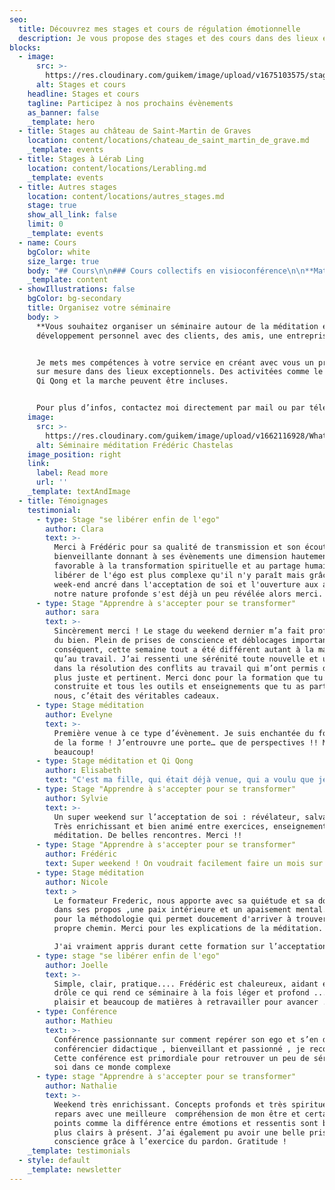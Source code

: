 ```yaml
---
seo:
  title: Découvrez mes stages et cours de régulation émotionnelle
  description: Je vous propose des stages et des cours dans des lieux exceptionnels.
blocks:
  - image:
      src: >-
        https://res.cloudinary.com/guikem/image/upload/v1675103575/stages-banner_zeaisq.jpg
      alt: Stages et cours
    headline: Stages et cours
    tagline: Participez à nos prochains évènements
    as_banner: false
    _template: hero
  - title: Stages au château de Saint-Martin de Graves
    location: content/locations/chateau_de_saint_martin_de_grave.md
    _template: events
  - title: Stages à Lérab Ling
    location: content/locations/Lerabling.md
    _template: events
  - title: Autres stages
    location: content/locations/autres_stages.md
    stage: true
    show_all_link: false
    limit: 0
    _template: events
  - name: Cours
    bgColor: white
    size_large: true
    body: "## Cours\n\n### Cours collectifs en visioconférence\n\n**Matinée méditation**\_par\_zoom\_**un dimanche par mois** de 10h à 12h.\_\nCe cours est ouvert à tous.\\\nNous y pratiquons la\_méditation\_et abordons différents thèmes tels que l'ego, l'acceptation de soi ainsi que certains thèmes du bouddhisme.\n\n**Tarif: 14€** *la séance\_(payable par transfert bancaire après la séance)*\n\nPour recevoir chaque mois la\_date de la prochaine séance\_et le\_lien zoom\_pour vous connecter, **inscrivez-vous à ma newsletter** en bas de page.\n\n### Cours particuliers\_\n\nCours particuliers de méditation à domicile ou en visioconférence\_\n\n**Tarif horaire : 50€**\n"
    _template: content
  - showIllustrations: false
    bgColor: bg-secondary
    title: Organisez votre séminaire
    body: >
      **Vous souhaitez organiser un séminaire autour de la méditation et du
      développement personnel avec des clients, des amis, une entreprise ?**


      Je mets mes compétences à votre service en créant avec vous un programme
      sur mesure dans des lieux exceptionnels. Des activitées comme le Yoga, le
      Qi Qong et la marche peuvent être incluses.


      Pour plus d’infos, contactez moi directement par mail ou par téléphone
    image:
      src: >-
        https://res.cloudinary.com/guikem/image/upload/v1662116928/WhatsApp_Image_2022-08-13_at_12.07.12-1_eshcn4.jpg
      alt: Séminaire méditation Frédéric Chastelas
    image_position: right
    link:
      label: Read more
      url: ''
    _template: textAndImage
  - title: Témoignages
    testimonial:
      - type: Stage "se libérer enfin de l'ego"
        author: Clara
        text: >-
          Merci à Frédéric pour sa qualité de transmission et son écoute
          bienveillante donnant à ses évènements une dimension hautement
          favorable à la transformation spirituelle et au partage humain. Se
          libérer de l'égo est plus complexe qu'il n'y paraît mais grâce à ce
          week-end ancré dans l'acceptation de soi et l'ouverture aux autres,
          notre nature profonde s'est déjà un peu révélée alors merci.
      - type: Stage "Apprendre à s'accepter pour se transformer"
        author: sara
        text: >-
          Sincèrement merci ! Le stage du weekend dernier m’a fait profondément
          du bien. Plein de prises de conscience et déblocages importants. Par
          conséquent, cette semaine tout a été différent autant à la maison
          qu’au travail. J’ai ressenti une sérénité toute nouvelle et un recul
          dans la résolution des conflits au travail qui m’ont permis d’être
          plus juste et pertinent. Merci donc pour la formation que tu as
          construite et tous les outils et enseignements que tu as partagés avec
          nous, c’était des véritables cadeaux.
      - type: Stage méditation
        author: Evelyne
        text: >-
          Première venue à ce type d’évènement. Je suis enchantée du fond comme
          de la forme ! J’entrouvre une porte… que de perspectives !! Merci
          beaucoup!
      - type: Stage méditation et Qi Qong
        author: Elisabeth
        text: "C'est ma fille, qui était déjà venue, qui a voulu que je l'accompagne. Je lui ai dit d'accord mais moi je ne sais pas méditer, je vais fermer les yeux et je vais penser à tout ce qui m'attend au retour. Il y a une telle sérénité sur le site que je me suis sentie bien. Au cours des méditations, j'ai suivi ma respiration et miracle aucune pensée n'est venue la troubler. \LJ'ai adoré le QI GONG, je fais les mouvements chez moi et je médite tous les deux jours."
      - type: Stage "Apprendre à s'accepter pour se transformer"
        author: Sylvie
        text: >-
          Un super weekend sur l’acceptation de soi : révélateur, salvateur.
          Très enrichissant et bien animé entre exercices, enseignements et
          méditation. De belles rencontres. Merci !!
      - type: Stage "Apprendre à s'accepter pour se transformer"
        author: Frédéric
        text: Super weekend ! On voudrait facilement faire un mois sur ce sujet !
      - type: Stage méditation
        author: Nicole
        text: >
          Le formateur Frederic, nous apporte avec sa quiétude et sa douceur
          dans ses propos ,une paix intérieure et un apaisement mental. Merci
          pour la méthodologie qui permet doucement d'arriver à trouver son
          propre chemin. Merci pour les explications de la méditation.

          J'ai vraiment appris durant cette formation sur l’acceptation MERCI.
      - type: stage "se libérer enfin de l'ego"
        author: Joelle
        text: >-
          Simple, clair, pratique.... Frédéric est chaleureux, aidant et souvent
          drôle ce qui rend ce séminaire à la fois léger et profond .....grand
          plaisir et beaucoup de matières à retravailler pour avancer ...Merci
      - type: Conférence
        author: Mathieu
        text: >-
          Conférence passionnante sur comment repérer son ego et s’en défaire ,
          conférencier didactique , bienveillant et passionné , je recommande.
          Cette conférence est primordiale pour retrouver un peu de sérénité en
          soi dans ce monde complexe
      - type: stage "Apprendre à s'accepter pour se transformer"
        author: Nathalie
        text: >-
          Weekend très enrichissant. Concepts profonds et très spirituels. Je
          repars avec une meilleure  compréhension de mon être et certains
          points comme la différence entre émotions et ressentis sont beaucoup
          plus clairs à présent. J’ai également pu avoir une belle prise de
          conscience grâce à l’exercice du pardon. Gratitude !
    _template: testimonials
  - style: default
    _template: newsletter
---
```


